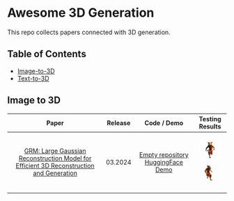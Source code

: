 # Awesome 3D Generation

This repo collects papers connected with 3D generation.

## Table of Contents
- [Image-to-3D](#image-to-3d)
- [Text-to-3D](#text-to-3d)

## Image to 3D
| Paper | Release | Code / Demo | Testing Results |
| :----------------------------------------------------------: | :-------: | :-------: | :-----------------------------------------------------: |
| [GRM: Large Gaussian Reconstruction Model for Efficient 3D Reconstruction and Generation](https://arxiv.org/abs/2403.14621) | 03.2024 | [Empty repository](https://github.com/justimyhxu/GRM?tab=readme-ov-file) [HuggingFace Demo](https://huggingface.co/spaces/GRM-demo/GRM) | <p float="middle"> <img src="assets/GRM/dreamcraft3d_00.png" width="50" /> <img src="assets/GRM/gs.gif" width="50" /> </p> |
